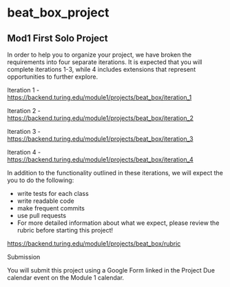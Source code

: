 # beat_box_project
## Mod1 First Solo Project

In order to help you to organize your project, we have broken the requirements into four separate iterations. It is expected that you will complete iterations 1-3, while 4 includes extensions that represent opportunities to further explore.

Iteration 1 - https://backend.turing.edu/module1/projects/beat_box/iteration_1

Iteration 2 - https://backend.turing.edu/module1/projects/beat_box/iteration_2

Iteration 3 - https://backend.turing.edu/module1/projects/beat_box/iteration_3

Iteration 4 - https://backend.turing.edu/module1/projects/beat_box/iteration_4

In addition to the functionality outlined in these iterations, we will expect the you to do the following:

- write tests for each class
- write readable code
- make frequent commits
- use pull requests
- For more detailed information about what we expect, please review the rubric before starting this project!

https://backend.turing.edu/module1/projects/beat_box/rubric

Submission

You will submit this project using a Google Form linked in the Project Due calendar event on the Module 1 calendar.